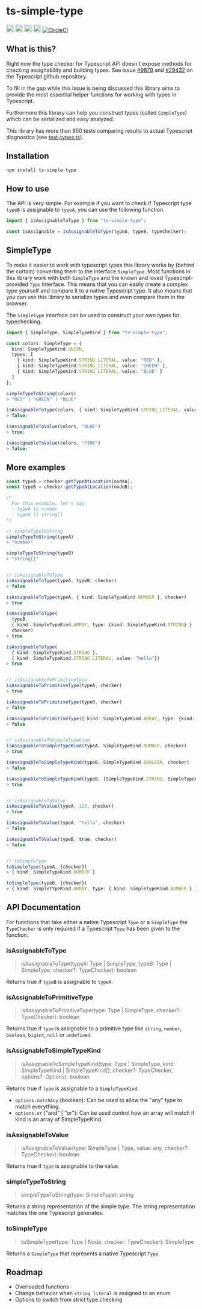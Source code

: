 # ts-simple-type

<a href="https://npmcharts.com/compare/ts-simple-type?minimal=true"><img alt="Downloads per month" src="https://img.shields.io/npm/dm/ts-simple-type.svg" height="20"></img></a>
<a href="https://www.npmjs.com/package/ts-simple-type"><img alt="NPM Version" src="https://badge.fury.io/js/ts-simple-type.svg" height="20"></img></a>
<a href="https://github.com/runem/ts-simple-type/graphs/contributors"><img alt="Contributors" src="https://img.shields.io/github/contributors/runem/ts-simple-type.svg" height="20"></img></a>
<a href="https://opensource.org/licenses/MIT"><img alt="MIT License" src="https://img.shields.io/badge/License-MIT-yellow.svg" height="20"></img></a>
[![CircleCI](https://circleci.com/gh/runem/ts-simple-type.svg?style=svg)](https://circleci.com/gh/runem/ts-simple-type)

## What is this?

Right now the type checker for Typescript API doesn't expose methods for checking assignability and building types. See issue [#9879](https://github.com/Microsoft/TypeScript/issues/9879) and [#29432](https://github.com/Microsoft/TypeScript/issues/29432) on the Typescript github repository.

To fill in the gap while this issue is being discussed this library aims to provide the most essential helper functions for working with types in Typescript.

Furthermore this library can help you construct types (called `SimpleType`) which can be serialized and easy analyzed. 

This library has more than 850 tests comparing results to actual Typescript diagnostics (see [test-types.ts](https://github.com/runem/ts-simple-type/blob/master/test-types/test-types.ts)).

## Installation

```bash
npm install ts-simple-type
```

## How to use

The API is very simple. For example if you want to check if Typescript type `typeB` is assignable to `typeA`, you can use the following function.

```typescript
import { isAssignableToType } from "ts-simple-type";

const isAssignable = isAssignableToType(typeA, typeB, typeChecker);
```

## SimpleType

To make it easier to work with typescript types this library works by (behind the curtain) converting them to the interface `SimpleType`. Most functions in this library work with both `SimpleType` and the known and loved Typescript-provided `Type` interface. This means that you can easily create a complex type yourself and compare it to a native Typescript type. It also means that you can use this library to serialize types and even compare them in the browser.

The `SimpleType` interface can be used to construct your own types for typechecking.

```typescript
import { SimpleType, SimpleTypeKind } from "ts-simple-type";

const colors: SimpleType = {
  kind: SimpleTypeKind.UNION,
  types: [
    { kind: SimpleTypeKind.STRING_LITERAL, value: "RED" },
    { kind: SimpleTypeKind.STRING_LITERAL, value: "GREEN" },
    { kind: SimpleTypeKind.STRING_LITERAL, value: "BLUE" }
  ]
};

simpleTypeToString(colors)
> "RED" | "GREEN" | "BLUE"

isAssignableToType(colors, { kind: SimpleTypeKind.STRING_LITERAL, value: "YELLOW" })
> false;

isAssignableToValue(colors, "BLUE")
> true;

isAssignableToValue(colors, "PINK")
> false;
```

## More examples

```typescript
const typeA = checker.getTypeAtLocation(nodeA);
const typeB = checker.getTypeAtLocation(nodeB);

/*
  For this example, let's say:
  - typeA is number
  - typeB is string[]
*/

// simpleTypeToString
simpleTypeToString(typeA)
> "number"

simpleTypeToString(typeB)
> "string[]"


// isAssignableToType
isAssignableToType(typeA, typeB, checker)
> false

isAssignableToType(typeA, { kind: SimpleTypeKind.NUMBER }, checker)
> true

isAssignableToType(
  typeB,
  { kind: SimpleTypeKind.ARRAY, type: {kind: SimpleTypeKind.STRING} }
  checker)
> true

isAssignableToType(
  { kind: SimpleTypeKind.STRING },
  { kind: SimpleTypeKind.STRING_LITERAL, value: "hello"})
> true


// isAssignableToPrimitiveType
isAssignableToPrimitiveType(typeA, checker)
> true

isAssignableToPrimitiveType(typeB, checker)
> false

isAssignableToPrimitiveType({ kind: SimpleTypeKind.ARRAY, type: {kind: SimpleTypeKind.STRING} })
> false


// isAssignableToSimpleTypeKind
isAssignableToSimpleTypeKind(typeA, SimpleTypeKind.NUMBER, checker)
> true

isAssignableToSimpleTypeKind(typeB, SimpleTypeKind.BOOLEAN, checker)
> false

isAssignableToSimpleTypeKind(typeB, [SimpleTypeKind.STRING, SimpleTypeKind.UNDEFINED], checker, {op: "or"})
> true


// isAssignableToValue
isAssignableToValue(typeA, 123, checker)
> true

isAssignableToValue(typeA, "hello", checker)
> false

isAssignableToValue(typeB, true, checker)
> false


// toSimpleType
toSimpleType(typeA, {checker})
> { kind: SimpleTypeKind.NUMBER }

toSimpleType(typeB, {checker})
> { kind: SimpleTYpeKind.ARRAY, type: { kind: SimpleTypeKind.NUMBER } }

```

## API Documentation

For functions that take either a native Typescript `Type` or a `SimpleType` the `TypeChecker` is only required if a Typescript `Type` has been given to the function.

### isAssignableToType
> isAssignableToType(typeA: Type | SimpleType, typeB: Type | SimpleType, checker?: TypeChecker): boolean

Returns true if `typeB` is assignable to `typeA`.

### isAssignableToPrimitiveType
> isAssignableToPrimitiveType(type: Type | SimpleType, checker?: TypeChecker): boolean

Returns true if `type` is assignable to a primitive type like `string`, `number`, `boolean`, `bigint`, `null` or `undefined`.

### isAssignableToSimpleTypeKind
> isAssignableToSimpleTypeKind(type: Type | SimpleType, kind: SimpleTypeKind | SimpleTypeKind[], checker?: TypeChecker, options?: Options): boolean

Returns true if `type` is assignable to a `SimpleTypeKind`.
- `options.matchAny` (boolean): Can be used to allow the "any" type to match everything.
- `options.or` ("and" | "or"): Can be used control how an array will match if kind is an array of SimpleTypeKind.

### isAssignableToValue
> isAssignableToValue(type: SimpleType | Type, value: any, checker?: TypeChecker): boolean

Returns true if `type` is assignable to the value.

### simpleTypeToString
> simpleTypeToString(type: SimpleType): string

Returns a string representation of the simple type. The string representation matches the one Typescript generates.

### toSimpleType
> toSimpleType(type: Type | Node, checker: TypeChecker): SimpleType

Returns a `SimpleType` that represents a native Typescript `Type`.

## Roadmap

-   Overloaded functions
-   Change behavior when `string literal` is assigned to an enum
-   Options to switch from strict type checking
